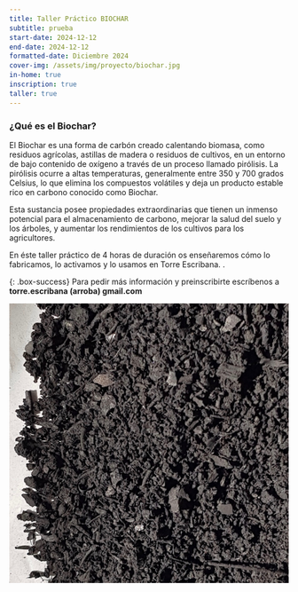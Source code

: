```yaml
---
title: Taller Práctico BIOCHAR
subtitle: prueba
start-date: 2024-12-12
end-date: 2024-12-12
formatted-date: Diciembre 2024
cover-img: /assets/img/proyecto/biochar.jpg
in-home: true
inscription: true
taller: true
---
```


### ¿Qué es el Biochar?
El Biochar es una forma de carbón creado calentando biomasa, como residuos agrícolas, astillas de madera o residuos de cultivos, en un entorno de bajo contenido de oxígeno a través de un proceso llamado pirólisis. La pirólisis ocurre a altas temperaturas, generalmente entre 350 y 700 grados Celsius, lo que elimina los compuestos volátiles y deja un producto estable rico en carbono conocido como Biochar.

Esta sustancia posee propiedades extraordinarias que tienen un inmenso potencial para el almacenamiento de carbono, mejorar la salud del suelo y los árboles, y aumentar los rendimientos de los cultivos para los agricultores. 

En éste taller práctico de 4 horas de duración os enseñaremos cómo lo fabricamos, lo activamos y lo usamos en  <span class="letralogo"> Torre Escribana. </span>.

{: .box-success}
Para pedir más información y preinscribirte escríbenos a **torre.escribana (arroba) gmail.com**

<img class=img1 src="/assets/img/posts/biochar1.jpg"/>
<br>